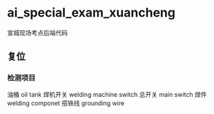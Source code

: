 # ai_special_exam_xuancheng
宣城现场考点后端代码
## 复位
### 检测项目
油桶 oil tank
焊机开关 welding machine switch
总开关 main switch
焊件 welding componet
搭铁线 grounding wire